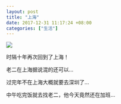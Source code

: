 ```yaml
---
layout: post
title: "上海"
date: 2017-12-31 11:17:24 +08:00
categories: ["生活"]
---
```


<img data-wpid="41" src="https://mrwen.oss-cn-shanghai.aliyuncs.com/2017/12/wx_camera_151463479906610797492.jpg" class="size-full">
<p>时隔十年再次回到了上海！</p>
<p>老二在上海据说混的还可以…</p>
<p>过完年不在上海大概就要去深圳了…</p>
<p>中午吃完饭就去找老二，他今天竟然还在加班…</p>